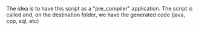 The idea is to have this script as a "pre_compiler" application.
The script is called and, on the destination folder, we have the generated code (java, cpp, sql, etc)

